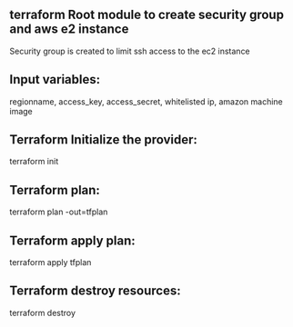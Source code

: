 terraform Root module to create security group and aws e2 instance
-----------------------------------------------------------------------

Security group is created to limit ssh access to the ec2 instance

Input variables:
------------------------

regionname, access_key, access_secret, whitelisted ip, amazon machine image



Terraform Initialize the provider:
-------------------------------------------------
terraform init


Terraform plan:
------------------------

terraform plan -out=tfplan


Terraform apply plan:
-----------------------------------

terraform apply tfplan



Terraform destroy resources:
-------------------------------------------

terraform destroy
